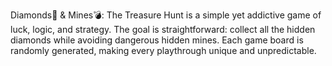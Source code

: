 Diamonds💎 & Mines💣: The Treasure Hunt is a simple yet addictive game of luck, logic, and strategy. The goal is straightforward: collect all the hidden diamonds while avoiding dangerous hidden mines. Each game board is randomly generated, making every playthrough unique and unpredictable.
